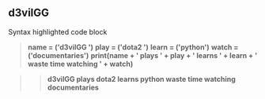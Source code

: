 ## d3vilGG

Syntax highlighted code block

>**name = ('d3vilGG ')**
>**play = ('dota2 ')**
>**learn = ('python')**
>**watch = ('documentaries')**
>**print(name + ' plays ' + play + ' learns ' + learn + ' waste time watching ' + watch)**

>>  **d3vilGG  plays dota2  learns python waste time watching  documentaries**
